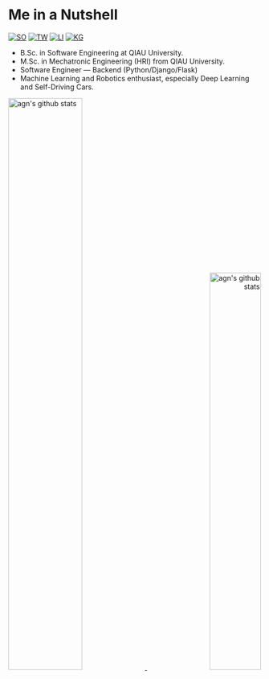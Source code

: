 # Me in a Nutshell

[![SO](https://img.shields.io/badge/stack-overflow-f59b42.svg?style=for-the-badge)](https://stackoverflow.com/users/3702377/benyamin-jafari)
[![TW](https://img.shields.io/badge/twitter-4daedb.svg?style=for-the-badge)](https://twitter.com/benyaminjmf)
[![LI](https://img.shields.io/badge/linked-in-007cb5.svg?style=for-the-badge)](http://www.linkedin.com/in/benyaminjmf)
[![KG](https://img.shields.io/badge/kaggle-4daedb.svg?style=for-the-badge)](https://www.kaggle.com/benyaminjmf)

 - B.Sc. in Software Engineering at QIAU University.
 - M.Sc. in Mechatronic Engineering (HRI) from QIAU University.
 - Software Engineer — Backend (Python/Django/Flask)
 - Machine Learning and Robotics enthusiast, especially Deep Learning and Self-Driving Cars.

<!--
[![agn's github stats](https://github-readme-stats.vercel.app/api?username=agn-7&show_icons=true&theme=gruvbox)](https://github.com/agn-7/agn-7)[![Top Langs](https://github-readme-stats.vercel.app/api/top-langs/?username=agn-7&layout=compact&theme=gruvbox)](https://github.com/agn-7/agn-7)
-->

<p>
    <a align="left" href="https://github.com/agn-7/agn-7">
        <img alt="agn's github stats"  width="54%" src="https://github-readme-stats.vercel.app/api?username=agn-7&show_icons=true&theme=gruvbox">
    </a>
    <a align="right" href="https://github.com/agn-7/agn-7">
        <img alt="agn's github stats"  width="45%" src="https://github-readme-stats.vercel.app/api/top-langs/?username=agn-7&layout=compact&theme=gruvbox">
    </a>
   <!--img src = "https://github-readme-streak-stats.herokuapp.com?user=agn-7&theme=onedark&hide_border=true"-->

</p>

